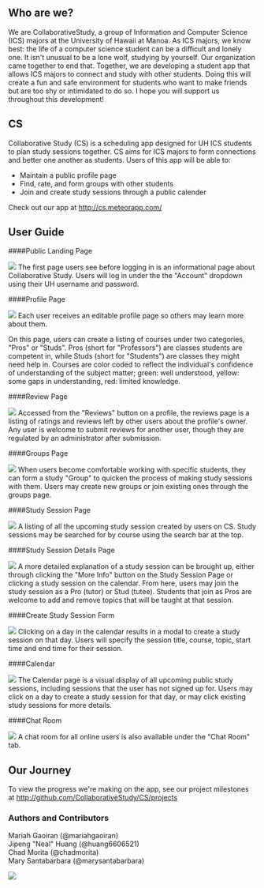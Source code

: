 

## Who are we?
We are CollaborativeStudy, a group of Information and Computer Science (ICS) majors at the University of Hawaii at Manoa. As ICS majors, we know best: the life of a computer science student can be a difficult and lonely one. It isn't unusual to be a lone wolf, studying by yourself. 
Our organization came together to end that. Together, we are developing a student app that allows ICS majors to connect and study with other students. Doing this will create a fun and safe environment for students who want to make friends but are too shy or intimidated to do so. I hope you will support us throughout this development!

## CS
Collaborative Study (CS) is a scheduling app designed for UH ICS students to plan study sessions together. CS aims for ICS majors to form connections and better one another as students.
Users of this app will be able to:
* Maintain a public profile page
* Find, rate, and form groups with other students
* Join and create study sessions through a public calender
 
Check out our app at http://cs.meteorapp.com/

## User Guide

####Public Landing Page

<img class="ui fluid centered image" src="/screenshots/publicLandingPage.png">
The first page users see before logging in is an informational page about Collaborative Study. Users will log in under the the "Account" dropdown using their UH username and password.

####Profile Page

<img class="ui fluid centered image" src="/screenshots/profilePage.png">
Each user receives an editable profile page so others may learn more about them.

On this page, users can create a listing of courses under two categories, "Pros" or "Studs". Pros (short for "Professors") are classes students are competent in, while Studs (short for "Students") are classes they might need help in. Courses are color coded to reflect the individual's confidence of understanding of the subject matter; green: well understood, yellow: some gaps in understanding, red: limited knowledge.

####Review Page

<img class="ui fluid centered image" src="/screenshots/reviewPage.png">
Accessed from the "Reviews" button on a profile, the reviews page is a listing of ratings and reviews left by other users about the profile's owner. Any user is welcome to submit reviews for another user, though they are regulated by an administrator after submission.

####Groups Page

<img class="ui fluid centered image" src="/screenshots/groupsPage.png">
When users become comfortable working with specific students, they can form a study "Group" to quicken the process of making study sessions with them. Users may create new groups or join existing ones through the groups page.

####Study Session Page

<img class="ui fluid centered image" src="/screenshots/studySessionsPage.png">
A listing of all the upcoming study session created by users on CS. Study sessions may be searched for by course using the search bar at the top.

####Study Session Details Page

<img class="ui fluid centered image" src="/screenshots/studySessionDetailsPage.png">
A more detailed explanation of a study session can be brought up, either through clicking the "More Info" button on the Study Session Page or clicking a study session on the calendar.
From here, users may join the study session as a Pro (tutor) or Stud (tutee). Students that join as Pros are welcome to add and remove topics that will be taught at that session.

####Create Study Session Form

<img class="ui fluid centered image" src="/screenshots/createStudySessionPage.png">
Clicking on a day in the calendar results in a modal to create a study session on that day. Users will specify the session title, course, topic, start time and end time for their session.

####Calendar

<img class="ui fluid centered image" src="/screenshots/calendarPage.png">
The Calendar page is a visual display of all upcoming public study sessions, including sessions that the user has not signed up for. Users may click on a day to create a study session for that day, or may click existing study sessions for more details.

####Chat Room

<img class="ui fluid centered image" src="/screenshots/messagesPage.png">
A chat room for all online users is also available under the "Chat Room" tab.

## Our Journey
To view the progress we're making on the app, see our project milestones at http://github.com/CollaborativeStudy/CS/projects

### Authors and Contributors
Mariah Gaoiran (@mariahgaoiran) <br>
Jipeng "Neal" Huang (@huang6606521) <br>
Chad Morita (@chadmorita) <br>
Mary Santabarbara (@marysantabarbara) <br>

<img class="ui fluid centered image" src="/screenshots/CSLogo.png">
